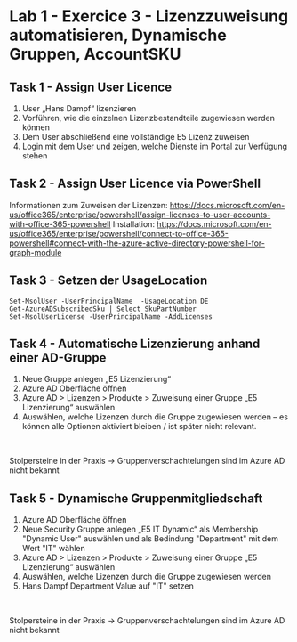 # Lab 1 - Exercice 3 - Lizenzzuweisung automatisieren, Dynamische Gruppen, AccountSKU


## Task 1 - Assign User Licence
1. User „Hans Dampf“ lizenzieren
2.	Vorführen, wie die einzelnen Lizenzbestandteile zugewiesen werden können
3.	Dem User abschließend eine vollständige E5 Lizenz zuweisen
4.	Login mit dem User und zeigen, welche Dienste im Portal zur Verfügung stehen

## Task 2 - Assign User Licence via PowerShell
Informationen zum Zuweisen der Lizenzen: https://docs.microsoft.com/en-us/office365/enterprise/powershell/assign-licenses-to-user-accounts-with-office-365-powershell
Installation: https://docs.microsoft.com/en-us/office365/enterprise/powershell/connect-to-office-365-powershell#connect-with-the-azure-active-directory-powershell-for-graph-module

## Task 3 - Setzen der UsageLocation
<code>Set-MsolUser -UserPrincipalName <UPN> -UsageLocation DE</code> <br>
<code>Get-AzureADSubscribedSku | Select SkuPartNumber</code> <br>
<code>Set-MsolUserLicense -UserPrincipalName -AddLicenses <SkuId></code> <br>

## Task 4 - Automatische Lizenzierung anhand einer AD-Gruppe
  
1. Neue Gruppe anlegen „E5 Lizenzierung“
2. Azure AD Oberfläche öffnen
3. Azure AD > Lizenzen > Produkte > Zuweisung einer Gruppe „E5 Lizenzierung“ auswählen
4. Auswählen, welche Lizenzen durch die Gruppe zugewiesen werden – es können alle Optionen aktiviert bleiben / ist später nicht relevant. 
  <br>
  
Stolpersteine in der Praxis -> Gruppenverschachtelungen sind im Azure AD nicht bekannt


## Task 5 - Dynamische Gruppenmitgliedschaft 
  
1. Azure AD Oberfläche öffnen
2. Neue Security Gruppe anlegen „E5 IT Dynamic“ als Membership "Dynamic User" auswählen und als Bedindung "Department" mit dem Wert "IT" wählen
3. Azure AD > Lizenzen > Produkte > Zuweisung einer Gruppe „E5 Lizenzierung“ auswählen
4. Auswählen, welche Lizenzen durch die Gruppe zugewiesen werden 
5. Hans Dampf Department Value auf "IT" setzen
  <br>
  
Stolpersteine in der Praxis -> Gruppenverschachtelungen sind im Azure AD nicht bekannt
